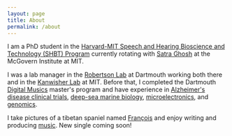 ```yaml
---
layout: page
title: About
permalink: /about
---
```


I am a PhD student in the <a class="text-accent" href="http://www.hms.harvard.edu/dms/shbt/">Harvard-MIT Speech and Hearing Bioscience and Technology (SHBT) Program</a> currently rotating with <a class="text-accent" href="https://satra.cogitatum.org/group/">Satra Ghosh</a> at the McGovern Institute at MIT.

I was a lab manager in the <a class="text-accent" href="https://www.robertsonlab.com/">Robertson Lab</a> at Dartmouth working both there and in the <a class="text-accent" href="http://web.mit.edu/bcs/nklab/index.shtml">Kanwisher Lab</a> at MIT. Before that, I completed the Dartmouth <a class="text-accent" href="https://music.dartmouth.edu/graduate">Digital Musics</a> master's program and have experience in <a class="text-accent" href="http://www.abingtonneurology.com/">Alzheimer's disease clinical trials</a>, <a class="text-accent" href="http://www.personal.psu.edu/crf2/index.html">deep-sea marine biology</a>, <a class="text-accent" href="http://www.quanttera.com/aboutus.html">microelectronics</a>, and <a class="text-accent" href="https://caglab.org/">genomics</a>.

I take pictures of a tibetan spaniel named <a class="text-accent" href="https://www.instagram.com/jeff_xr_/">François</a> and enjoy writing and producing <a class="text-accent" href="https://soundcloud.com/jeff_xr">music</a>. New single coming soon!
